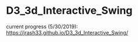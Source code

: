 # D3_3d_Interactive_Swing

current progress (5/30/2019): https://jrash33.github.io/D3_3d_Interactive_Swing/
